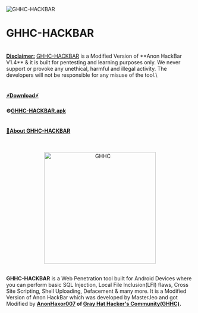 ![GHHC-HACKBAR](https://user-images.githubusercontent.com/80751079/119216849-e8c75c80-baf7-11eb-9b85-244366260fd2.png)
# GHHC-HACKBAR
<br>
<b><u>Disclaimer:</u></b> <a href="https://ghhcommunity.github.io/GHHC-HACKBAR/GHHC-HACKBAR.apk">GHHC-HACKBAR</a> is a Modified Version of **Anon HackBar V1.4** & it is built for pentesting and learning purposes only. We never support or provoke any unethical, harmful and illegal activity. The developers will not be responsible for any misuse of the tool.\
<br>
<br>
<h4><b><u>⚡Download⚡</u></b></h4>

<b>⚙<a href="https://ghhcommunity.github.io/GHHC-HACKBAR/GHHC-HACKBAR.apk">GHHC-HACKBAR.apk</a></b>
<br>
<br>
<h4><b><u>📢About GHHC-HACKBAR</u></b></h4>
<br>
<p align="center"> <a href="#"><img title="GHHC" src="https://user-images.githubusercontent.com/80751079/119229684-f3efac00-bb3a-11eb-8c51-47b553aa3fc4.png" height="300" width="300"></a></p>
<br>
<b>GHHC-HACKBAR</b> is a Web Penetration tool built for Android Devices where you can perform basic SQL Injection, Local File Inclusion(LFI) flaws, Cross Site Scripting, Shell Uploading, Defacement & many more.
It is a Modified Version of Anon HackBar which was developed by MasterJeo and got Modified by <b><a href="https://www.facebook.com/Huss4in007/">AnonHaxor007</a></> of <b><a href="https://www.facebook.com/GHH.Community/">Gray Hat Hacker's Community(GHHC)</a></b>.
<br>
<br>
